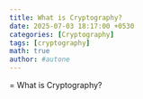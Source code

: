 ```yaml
---
title: What is Cryptography?
date: 2025-07-03 18:17:00 +0530
categories: [Cryptography]
tags: [cryptography]
math: true
author: #autone
---
```


= What is Cryptography?
